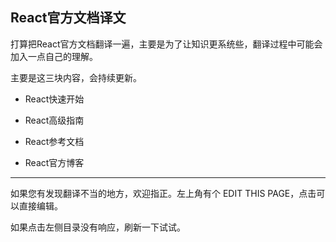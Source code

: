 ## React官方文档译文  

打算把React官方文档翻译一遍，主要是为了让知识更系统些，翻译过程中可能会加入一点自己的理解。

主要是这三块内容，会持续更新。

* React快速开始

* React高级指南

* React参考文档

* React官方博客


---
如果您有发现翻译不当的地方，欢迎指正。左上角有个 EDIT THIS PAGE，点击可以直接编辑。

如果点击左侧目录没有响应，刷新一下试试。

